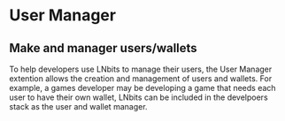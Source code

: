 <h1>User Manager</h1>
<h2>Make and manager users/wallets</h2>
To help developers use LNbits to manage their users, the User Manager extention allows the creation and management of users and wallets. For example, a games developer may be developing a game that needs each user to have their own wallet, LNbits can be included in the develpoers stack as the user and wallet manager.
